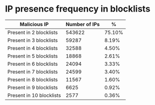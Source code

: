 # IP presence frequency in blocklists
| Malicious IP | Number of IPs | % |
|----|----|----|
| Present in 2 blocklists | 543622 | 75.10% |
| Present in 3 blocklists | 59287 | 8.19% |
| Present in 4 blocklists | 32588 | 4.50% |
| Present in 5 blocklists | 18868 | 2.61% |
| Present in 6 blocklists | 24094 | 3.33% |
| Present in 7 blocklists | 24599 | 3.40% |
| Present in 8 blocklists | 11567 | 1.60% |
| Present in 9 blocklists | 6625 | 0.92% |
| Present in 10 blocklists | 2577 | 0.36% |
